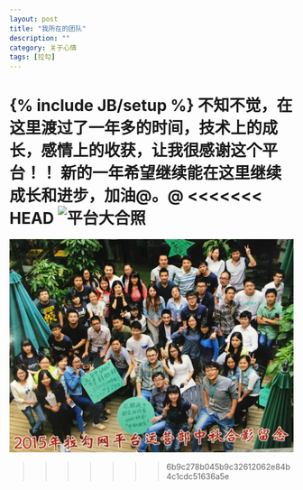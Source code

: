 ```yaml
---
layout: post
title: "我所在的团队"
description: ""
category: 关于心情
tags: [拉勾]
---
```

{% include JB/setup %}
不知不觉，在这里渡过了一年多的时间，技术上的成长，感情上的收获，让我很感谢这个平台！！
新的一年希望继续能在这里继续成长和进步，加油@。@
<<<<<<< HEAD
![平台大合照](https://github.com/LilySui88/lilysui88.github.com/tree/master/_pic/中秋纪念.jpg)
=======
![平台大合照](../_pic/中秋纪念.jpg)
>>>>>>> 6b9c278b045b9c32612062e84b4c1cdc51636a5e
